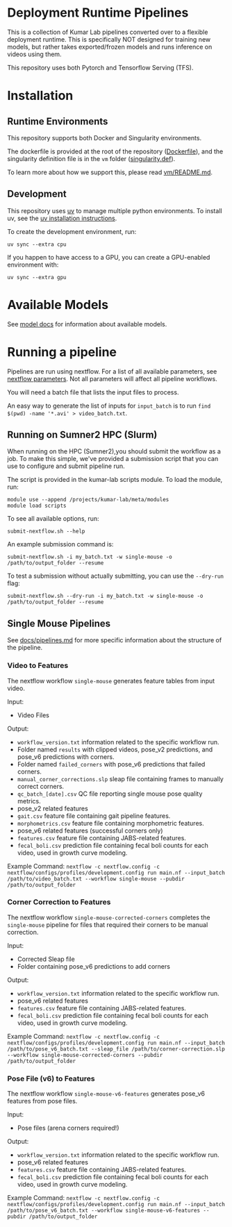 # Deployment Runtime Pipelines

This is a collection of Kumar Lab pipelines converted over to a flexible deployment runtime.
This is specifically NOT designed for training new models, but rather takes exported/frozen models and runs inference on videos using them.

This repository uses both Pytorch and Tensorflow Serving (TFS).

# Installation

## Runtime Environments

This repository supports both Docker and Singularity environments. 

The dockerfile is provided at the root of the repository ([Dockerfile](Dockerfile)), and the singularity 
definition file is in the `vm` folder ([singularity.def](vm/singularity.def)).

To learn more about how we support this, please read [vm/README.md](vm/README.md).

## Development
This repository uses [uv](https://uv.run/) to manage multiple python environments. 
To install uv, see the [uv installation instructions](https://uv.run/docs/installation).

To create the development environment, run:
```
uv sync --extra cpu
```

If you happen to have access to a GPU, you can create a GPU-enabled environment with:
```
uv sync --extra gpu
```

# Available Models

See [model docs](docs/models.md) for information about available models.

# Running a pipeline

Pipelines are run using nextflow. For a list of all available parameters, see 
[nextflow parameters](nextflow.config). Not all parameters will affect all pipeline workflows.

You will need a batch file that lists the input files to process.

An easy way to generate the list of inputs for `input_batch` is to run 
`find $(pwd) -name '*.avi' > video_batch.txt`.

## Running on Sumner2 HPC (Slurm)

When running on the HPC (Sumner2),you should submit the workflow as a job. To make this 
simple, we've provided a submission script that you can use to configure and submit 
pipeline run.

The script is provided in the kumar-lab scripts module. To load the module, run:
```
module use --append /projects/kumar-lab/meta/modules
module load scripts
```

To see all available options, run:
```
submit-nextflow.sh --help
```

An example submission command is:
```
submit-nextflow.sh -i my_batch.txt -w single-mouse -o /path/to/output_folder --resume
```

To test a submission without actually submitting, you can use the `--dry-run` flag:
```
submit-nextflow.sh --dry-run -i my_batch.txt -w single-mouse -o /path/to/output_folder --resume
```

## Single Mouse Pipelines

See [docs/pipelines.md](docs/pipelines.md) for more specific information about the structure of the pipeline.

### Video to Features

The nextflow workflow `single-mouse` generates feature tables from input video.

Input:
* Video Files

Output:
* `workflow_version.txt` information related to the specific workflow run.
* Folder named `results` with clipped videos, pose_v2 predictions, and pose_v6 predictions with corners.
* Folder named `failed_corners` with pose_v6 predictions that failed corners.
* `manual_corner_corrections.slp` sleap file containing frames to manually correct corners.
* `qc_batch_[date].csv` QC file reporting single mouse pose quality metrics.
* pose_v2 related features
 * `gait.csv` feature file containing gait pipeline features.
 * `morphometrics.csv` feature file containing morphometric features.
* pose_v6 related features (successful corners only)
 * `features.csv` feature file containing JABS-related features.
 * `fecal_boli.csv` prediction file containing fecal boli counts for each video, used in growth curve modeling.

Example Command:
`nextflow -c nextflow.config -c nextflow/configs/profiles/development.config run main.nf --input_batch /path/to/video_batch.txt --workflow single-mouse --pubdir /path/to/output_folder`

### Corner Correction to Features

The nextflow workflow `single-mouse-corrected-corners` completes the `single-mouse` pipeline for files that required their corners to be manual correction.

Input:
* Corrected Sleap file
* Folder containing pose_v6 predictions to add corners

Output:
* `workflow_version.txt` information related to the specific workflow run.
* pose_v6 related features
 * `features.csv` feature file containing JABS-related features.
 * `fecal_boli.csv` prediction file containing fecal boli counts for each video, used in growth curve modeling.

Example Command:
`nextflow -c nextflow.config -c nextflow/configs/profiles/development.config run main.nf --input_batch /path/to/pose_v6_batch.txt --sleap_file /path/to/corner-correction.slp --workflow single-mouse-corrected-corners --pubdir /path/to/output_folder`

### Pose File (v6) to Features

The nextflow workflow `single-mouse-v6-features` generates pose_v6 features from pose files.

Input:
* Pose files (arena corners required!)

Output:
* `workflow_version.txt` information related to the specific workflow run.
* pose_v6 related features
 * `features.csv` feature file containing JABS-related features.
 * `fecal_boli.csv` prediction file containing fecal boli counts for each video, used in growth curve modeling.

Example Command:
`nextflow -c nextflow.config -c nextflow/configs/profiles/development.config run main.nf --input_batch /path/to/pose_v6_batch.txt --workflow single-mouse-v6-features --pubdir /path/to/output_folder`
